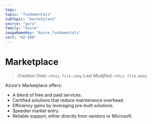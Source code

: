 ```yaml
---
tags:
topic: "fundamentals"
subTopic: "marketplace"
source: "guru"
family: "Azure"
imageNameKey: "Azure_fundamentals"
cert: "AZ-900"
---
```

# Marketplace

> _Creation Date:_ `=this.file.cday` _Last Modified:_ `=this.file.mday`

Azure's Marketplace offers:

- A blend of free and paid services.
- Certified solutions that reduce maintenance overhead.
- Efficiency gains by leveraging pre-built solutions.
- Speedier market entry.
- Reliable support, either directly from vendors or Microsoft.